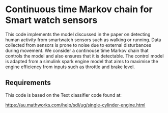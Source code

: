 # Continuous time Markov chain for Smart watch sensors

This code implements the model discussed in the paper on detecting human activity from smartwatch sensors such as walking or running. Data collected from sensors is prone to noise due to external disturbances during movement. We consider a continouse time Markov chain that controls the model and also ensures that it is detectable. The control model is adapted from a simulink spark engine model that aims to maximise the engine efficiency from inputs such as throttle and brake level. 

Requirements
---
This code is based on the Text classifier code found at:

https://au.mathworks.com/help/sdl/ug/single-cylinder-engine.html

